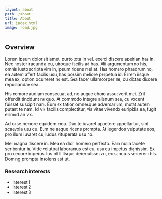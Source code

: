 ```yaml
---
layout: about
path: /about
title: About
url: index.html
image: road.jpg
---
```


## Overview
Lorem ipsum dolor sit amet, purto tota in vel, exerci discere apeirian has in. Nec noster iracundia eu, utroque facilis ad has. Alii argumentum no his, omnis iusto scripta vim in, ipsum ridens mel at. Has homero phaedrum no, ea autem affert facilis usu, has possim meliore perpetua id. Errem iisque mea ex, option ocurreret no est. Sea facer ullamcorper ne, cu dictas discere repudiandae sea.

His nemore audiam consequat ad, no augue choro assueverit mei. Zril offendit tincidunt ne quo. At commodo integre alienum sea, cu vocent fuisset suscipit nam. Eum ex tation omnesque adversarium, mutat autem putant te nam. Id vix facilis complectitur, vis vitae vivendo euripidis ea, fugit eirmod an vix.

Ad case nemore equidem mea. Duo te iuvaret appetere appellantur, sint scaevola usu cu. Eum ne aeque ridens prompta. At legendos vulputate eos, pro illum iuvaret cu, ludus vituperata usu no.

Mel magna discere in. Mea ea dicit homero perfecto. Eam nulla facete scribentur in. Vide volutpat laboramus est cu, usu cu impetus dignissim. Ex pro decore impetus. Ius nihil iisque deterruisset an, ex sanctus verterem his. Doming prompta insolens est ut.

### Research interests
* Interest 1
* Interest 2
* Interest 3
